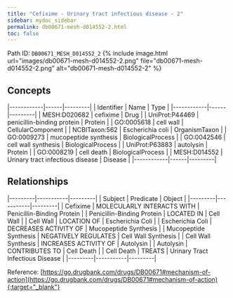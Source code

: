 ```yaml
---
title: "Cefixime - Urinary tract infectious disease - 2"
sidebar: mydoc_sidebar
permalink: db00671-mesh-d014552-2.html
toc: false 
---
```



Path ID: `DB00671_MESH_D014552_2`
{% include image.html url="images/db00671-mesh-d014552-2.png" file="db00671-mesh-d014552-2.png" alt="db00671-mesh-d014552-2" %}

## Concepts

|------------|------|---------|
| Identifier | Name | Type    |
|------------|------|---------|
| MESH:D020682 | cefixime | Drug |
| UniProt:P44469 | penicillin-binding protein | Protein |
| GO:0005618 | cell wall | CellularComponent |
| NCBITaxon:562 | Escherichia coli | OrganismTaxon |
| GO:0009273 | mucopeptide synthesis | BiologicalProcess |
| GO:0042546 | cell wall synthesis | BiologicalProcess |
| UniProt:P63883 | autolysin | Protein |
| GO:0008219 | cell death | BiologicalProcess |
| MESH:D014552 | Urinary tract infectious disease | Disease |
|------------|------|---------|

## Relationships

|---------|-----------|---------|
| Subject | Predicate | Object  |
|---------|-----------|---------|
| Cefixime | MOLECULARLY INTERACTS WITH | Penicillin-Binding Protein |
| Penicillin-Binding Protein | LOCATED IN | Cell Wall |
| Cell Wall | LOCATION OF | Escherichia Coli |
| Escherichia Coli | DECREASES ACTIVITY OF | Mucopeptide Synthesis |
| Mucopeptide Synthesis | NEGATIVELY REGULATES | Cell Wall Synthesis |
| Cell Wall Synthesis | INCREASES ACTIVITY OF | Autolysin |
| Autolysin | CONTRIBUTES TO | Cell Death |
| Cell Death | TREATS | Urinary Tract Infectious Disease |
|---------|-----------|---------|

Reference: [https://go.drugbank.com/drugs/DB00671#mechanism-of-action](https://go.drugbank.com/drugs/DB00671#mechanism-of-action){:target="_blank"}